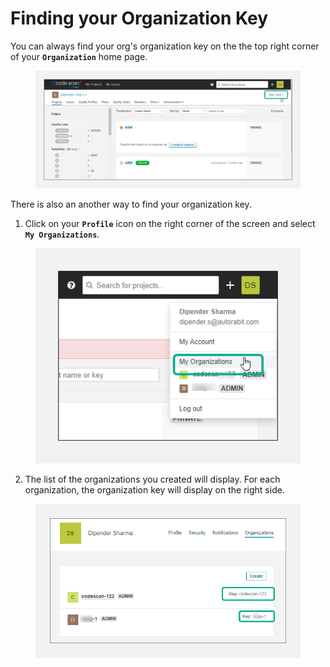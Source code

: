 # Finding your Organization Key

You can always find your org's organization key on the the top right corner of your **`Organization`** home page.

<figure><img src="../../../../.gitbook/assets/image (34) (1) (1) (1) (1) (1) (1) (1) (1) (1) (1) (1).png" alt=""><figcaption></figcaption></figure>

There is also an another way to find your organization key.

1. Click on your **`Profile`** icon on the right corner of the screen and select **`My Organizations`**.

<figure><img src="../../../../.gitbook/assets/image (35) (1) (1) (1) (1) (1) (1) (1) (1) (1) (1) (1).png" alt=""><figcaption></figcaption></figure>

2. The list of the organizations you created will display. For each organization, the organization key will display on the right side.

<figure><img src="../../../../.gitbook/assets/image (36) (1) (1) (1) (1) (1) (1) (1) (1) (1) (1) (1).png" alt="" width="557"><figcaption></figcaption></figure>
